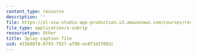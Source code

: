 ```yaml
---
content_type: resource
description: ''
file: https://ol-ocw-studio-app-production.s3.amazonaws.com/courses/res-6-012-introduction-to-probability-spring-2018/415688f88793f927af80ec0f3437082c_2BttG14vI7c.srt
file_type: application/x-subrip
resourcetype: Other
title: 3play caption file
uid: 415688f8-8793-f927-af80-ec0f3437082c
---
```

